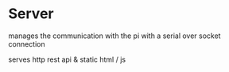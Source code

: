 # Server
manages the communication with the pi with a serial over socket connection  

serves http rest api & static html / js
